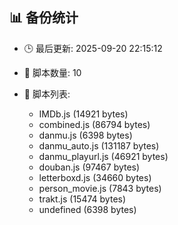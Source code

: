 ## 📊 备份统计

- 🕒 最后更新: 2025-09-20 22:15:12
- 📁 脚本数量: 10
- 📄 脚本列表:

  - IMDb.js (14921 bytes)
  - combined.js (86794 bytes)
  - danmu.js (6398 bytes)
  - danmu_auto.js (131187 bytes)
  - danmu_playurl.js (46921 bytes)
  - douban.js (97467 bytes)
  - letterboxd.js (34660 bytes)
  - person_movie.js (7843 bytes)
  - trakt.js (15474 bytes)
  - undefined (6398 bytes)
